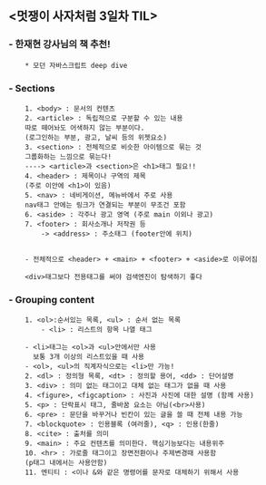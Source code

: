 ## <멋쟁이 사자처럼 3일차 TIL>

### - 한재현 강사님의 책 추천!
        * 모던 자바스크립트 deep dive
       

### - Sections
        1. <body> : 문서의 컨텐츠
        2. <article> : 독립적으로 구분할 수 있는 내용
        따로 떼어놔도 어색하지 않는 부분이다.
        (로그인하는 부분, 광고, 날씨 등의 위젯요소)
        3. <section> : 전체적으로 비슷한 아이템으로 묶는 것
        그룹화하는 느낌으로 묶는다!
        ----> <article>과 <section>은 <h1>태그 필요!!
        4. <header> : 제목이나 구역의 제목 
        (주로 이안에 <h1>이 있음)
        5. <nav> : 네비게이션, 메뉴바에서 주로 사용
        nav태그 안에는 링크가 연결되는 부분이 무조건 포함
        6. <aside> : 각주나 광고 영역 (주로 main 이외나 광고)
        7. <footer> : 회사소개나 저작권 등
            -> <address> : 주소태그 (footer안에 위치)
            
            
        - 전체적으로 <header> + <main> + <footer> + <aside>로 이루어짐
        
        <div>태그보다 전용태그를 써야 검색엔진이 탐색하기 좋다
       
### - Grouping content
        1. <ol>:순서있는 목록, <ul> : 순서 없는 목록
            - <li> : 리스트의 항목 나열 태그
        
        - <li>태그는 <ol>과 <ul>안에서만 사용
          보통 3개 이상의 리스트있을 때 사용
        - <ol>, <ul>의 직계자식으로는 <li>만 가능!
        2. <dl> : 정의형 목록, <dt> : 정의할 용어, <dd> : 단어설명
        3. <div> : 의미 없는 태그이고 대체 없는 태그가 없을 때 사용
        4. <figure>, <figcaption> : 사진과 사진에 대한 설명 (함께 사용)
        5. <p> : 단락표시 태그, 줄바꿈 요소는 아님(<br>사용)
        6. <pre> : 문단을 바꾸거나 빈칸이 있는 글을 쓸 때 전체 내용 가능
        7. <blockquote> : 인용블록 (여러줄), <q> : 인용(한줄)
        8. <cite> : 출처를 의미
        9. <main> : 주요 컨텐츠를 의미한다. 핵심기능보다는 내용위주
        10. <hr> : 가로줄 태그이고 장면전환이나 주제변경때 사용함
        (p태그 내에서는 사용안함)
        11. 엔티티 : <이나 &와 같은 명령어를 문자로 대체하기 위해서 사용
        
